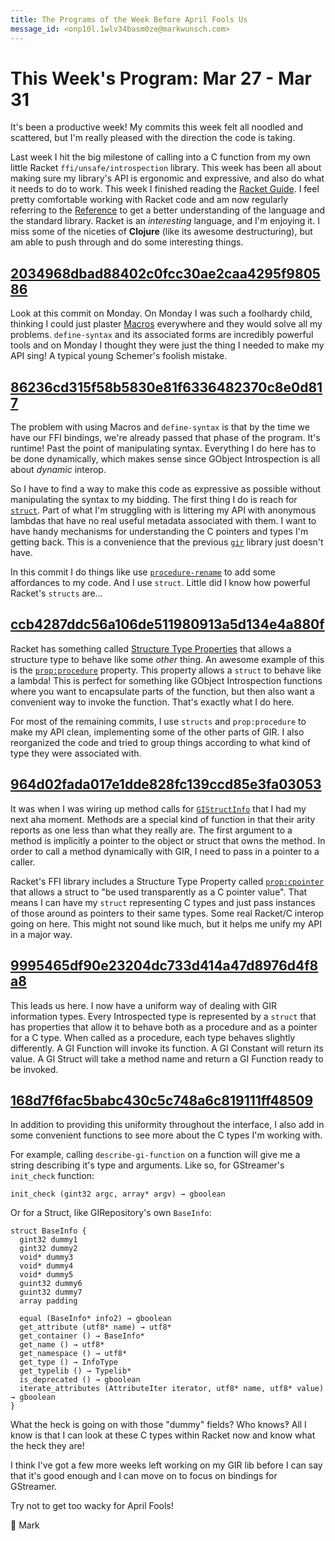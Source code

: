 ```yaml
---
title: The Programs of the Week Before April Fools Us
message_id: <onp10l.1wlv34basm0ze@markwunsch.com>
---
```


This Week's Program: Mar 27 - Mar 31
====================================

It's been a productive week! My commits this week felt all noodled
and scattered, but I'm really pleased with the direction the code is
taking.

Last week I hit the big milestone of calling into a C function from my
own little Racket `ffi/unsafe/introspection` library. This week has
been all about making sure my library's API is ergonomic and
expressive, and also do what it needs to do to work. This week I
finished reading the [Racket Guide][guide]. I feel pretty comfortable
working with Racket code and am now regularly referring to
the [Reference][reference] to get a better understanding of the
language and the standard library. Racket is an _interesting_
language, and I'm enjoying it. I miss some of the niceties of
**Clojure** (like its awesome destructuring), but am able to push
through and do some interesting things.

## [2034968dbad88402c0fcc30ae2caa4295f980586][define-syntax]

Look at this commit on Monday. On Monday I was such a foolhardy child,
thinking I could just plaster [Macros][macros] everywhere and they
would solve all my problems. `define-syntax` and its associated forms
are incredibly powerful tools and on Monday I thought they were just
the thing I needed to make my API sing! A typical young Schemer's
foolish mistake.

## [86236cd315f58b5830e81f6336482370c8e0d817][structs]

The problem with using Macros and `define-syntax` is that by the time
we have our FFI bindings, we're already passed that phase of the
program. It's runtime! Past the point of manipulating
syntax. Everything I do here has to be done dynamically, which makes
sense since GObject Introspection is all about _dynamic_ interop.

So I have to find a way to make this code as expressive as
possible without manipulating the syntax to my bidding. The first
thing I do is reach for [`struct`][struct-guide]. Part of what
I'm struggling with is littering my API with anonymous lambdas
that have no real useful metadata associated with them. I want to
have handy mechanisms for understanding the C pointers and types
I'm getting back. This is a convenience that the
previous [`gir`](https://github.com/Kalimehtar/gir) library just
doesn't have.

In this commit I do things like
use [`procedure-rename`][procedure-rename] to add some affordances to
my code. And I use `struct`. Little did I know how powerful Racket's
`structs` are…

## [ccb4287ddc56a106de511980913a5d134e4a880f][prop:procedure]

Racket has something called [Structure Type Properties][structprops]
that allows a structure type to behave like some _other_ thing. An
awesome example of this is
the [`prop:procedure`][structprop-procedure] property. This property
allows a `struct` to behave like a lambda! This is perfect for
something like GObject Introspection functions where you want to
encapsulate parts of the function, but then also want a convenient way
to invoke the function. That's exactly what I do here.

For most of the remaining commits, I use `structs` and
`prop:procedure` to make my API clean, implementing some of the other
parts of GIR. I also reorganized the code and tried to group things
according to what kind of type they were associated with.

## [964d02fada017e1dde828fc139ccd85e3fa03053][prop:cpointer]

It was when I was wiring up method calls
for [`GIStructInfo`][gistructinfo] that I had my next aha
moment. Methods are a special kind of function in that their arity
reports as one less than what they really are. The first argument to a
method is implicitly a pointer to the object or struct that owns the
method. In order to call a method dynamically with GIR, I need to pass
in a pointer to a caller.

Racket's FFI library includes a Structure Type Property
called [`prop:cpointer`][structprop-cpointer] that allows a struct to
"be used transparently as a C pointer value". That means I can have my
`struct` representing C types and just pass instances of those around
as pointers to their same types. Some real Racket/C interop going on
here. This might not sound like much, but it helps me unify my API in
a major way.

## [9995465df90e23204dc733d414a47d8976d4f8a8][gi-base]

This leads us here. I now have a uniform way of dealing with GIR
information types. Every Introspected type is represented by a
`struct` that has properties that allow it to behave both as a
procedure and as a pointer for a C type. When called as a
procedure, each type behaves slightly differently. A GI Function
will invoke its function. A GI Constant will return its value. A
GI Struct will take a method name and return a GI Function ready
to be invoked.

## [168d7f6fac5babc430c5c748a6c819111ff48509][gi-field]

In addition to providing this uniformity throughout the
interface, I also add in some convenient functions to see more
about the C types I'm working with.

For example, calling `describe-gi-function` on a function will
give me a string describing it's type and arguments. Like so, for
GStreamer's `init_check` function:

    init_check (gint32 argc, array* argv) → gboolean

Or for a Struct, like GIRepository's own `BaseInfo`:

    struct BaseInfo {
      gint32 dummy1
      gint32 dummy2
      void* dummy3
      void* dummy4
      void* dummy5
      guint32 dummy6
      guint32 dummy7
      array padding

      equal (BaseInfo* info2) → gboolean
      get_attribute (utf8* name) → utf8*
      get_container () → BaseInfo*
      get_name () → utf8*
      get_namespace () → utf8*
      get_type () → InfoType
      get_typelib () → Typelib*
      is_deprecated () → gboolean
      iterate_attributes (AttributeIter iterator, utf8* name, utf8* value) → gboolean
    }

What the heck is going on with those "dummy" fields? Who knows‽
All I know is that I can look at these C types within Racket now
and know what the heck they are!

I think I've got a few more weeks left working on my GIR lib
before I can say that it's good enough and I can move on to focus
on bindings for GStreamer.

Try not to get too wacky for April Fools!

🤡 Mark

[guide]: https://docs.racket-lang.org/guide/index.html

[reference]: https://docs.racket-lang.org/reference/index.html

[define-syntax]: https://github.com/mwunsch/overscan/commit/2034968dbad88402c0fcc30ae2caa4295f980586

[macros]: https://docs.racket-lang.org/guide/macros.html

[structs]: https://github.com/mwunsch/overscan/commit/86236cd315f58b5830e81f6336482370c8e0d817

[struct-guide]: https://docs.racket-lang.org/guide/define-struct.html

[procedure-rename]: https://docs.racket-lang.org/reference/procedures.html#%28def._%28%28lib._racket%2Fprivate%2Fbase..rkt%29._procedure-rename%29%29

[prop:procedure]: https://github.com/mwunsch/overscan/commit/ccb4287ddc56a106de511980913a5d134e4a880f

[structprops]: https://docs.racket-lang.org/reference/structprops.html

[structprop-procedure]: https://docs.racket-lang.org/reference/procedures.html#%28def._%28%28lib._racket%2Fprivate%2Fbase..rkt%29._prop~3aprocedure%29%29

[prop:cpointer]: https://github.com/mwunsch/overscan/commit/964d02fada017e1dde828fc139ccd85e3fa03053

[gistructinfo]: https://developer.gnome.org/gi/stable/gi-GIStructInfo.html

[structprop-cpointer]: http://docs.racket-lang.org/foreign/foreign_pointer-funcs.html#%28def._%28%28quote._~23~25foreign%29._prop~3acpointer%29%29

[gi-base]: https://github.com/mwunsch/overscan/commit/9995465df90e23204dc733d414a47d8976d4f8a8

[gi-field]: https://github.com/mwunsch/overscan/commit/168d7f6fac5babc430c5c748a6c819111ff48509
